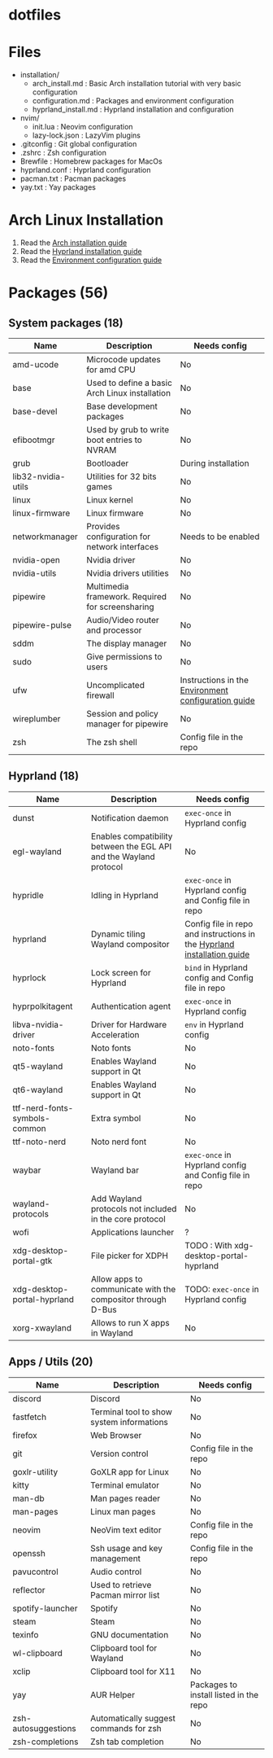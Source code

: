 # dotfiles

# Files

- installation/
    - arch_install.md : Basic Arch installation tutorial with very basic configuration
    - configuration.md : Packages and environment configuration
    - hyprland_install.md : Hyprland installation and configuration
- nvim/
    - init.lua : Neovim configuration
    - lazy-lock.json : LazyVim plugins
- .gitconfig : Git global configuration
- .zshrc : Zsh configuration
- Brewfile : Homebrew packages for MacOs
- hyprland.conf : Hyprland configuration
- pacman.txt : Pacman packages
- yay.txt : Yay packages

# Arch Linux Installation

1. Read the [Arch installation guide](installation/arch_install.md)
2. Read the [Hyprland installation guide](installation/hyprland_install.md)
3. Read the [Environment configuration guide](installation/configuration.md)

# Packages (56)

## System packages (18)

| Name | Description | Needs config |
|------|-------------|--------------|
| amd-ucode | Microcode updates for amd CPU | No |
| base | Used to define a basic Arch Linux installation | No |
| base-devel | Base development packages  | No |
| efibootmgr | Used by grub to write boot entries to NVRAM | No |
| grub | Bootloader | During installation |
| lib32-nvidia-utils | Utilities for 32 bits games | No |
| linux | Linux kernel | No |
| linux-firmware | Linux firmware | No |
| networkmanager | Provides configuration for network interfaces | Needs to be enabled |
| nvidia-open | Nvidia driver | No |
| nvidia-utils | Nvidia drivers utilities | No |
| pipewire | Multimedia framework. Required for screensharing | No |
| pipewire-pulse | Audio/Video router and processor | No |
| sddm | The display manager | No |
| sudo | Give permissions to users | No |
| ufw | Uncomplicated firewall | Instructions in the [Environment configuration guide](installation/configuration.md) |
| wireplumber | Session and policy manager for pipewire | No |
| zsh | The zsh shell | Config file in the repo |

## Hyprland (18)

| Name | Description | Needs config |
|------|-------------|--------------|
| dunst | Notification daemon | `exec-once` in Hyprland config |
| egl-wayland | Enables compatibility between the EGL API and the Wayland protocol | No |
| hypridle | Idling in Hyprland | `exec-once` in Hyprland config and Config file in repo |
| hyprland | Dynamic tiling Wayland compositor | Config file in repo and instructions in the [Hyprland installation guide](installation/hyprland_install.md) |
| hyprlock | Lock screen for Hyprland | `bind` in Hyprland config and Config file in repo |
| hyprpolkitagent | Authentication agent | `exec-once` in Hyprland config |
| libva-nvidia-driver | Driver for Hardware Acceleration | `env` in Hyprland config |
| noto-fonts | Noto fonts | No |
| qt5-wayland | Enables Wayland support in Qt | No |
| qt6-wayland | Enables Wayland support in Qt | No |
| ttf-nerd-fonts-symbols-common | Extra symbol | No |
| ttf-noto-nerd | Noto nerd font | No |
| waybar | Wayland bar | `exec-once` in Hyprland config and Config file in repo |
| wayland-protocols | Add Wayland protocols not included in the core protocol | No |
| wofi | Applications launcher | ? |
| xdg-desktop-portal-gtk | File picker for XDPH | TODO : With xdg-desktop-portal-hyprland |
| xdg-desktop-portal-hyprland | Allow apps to communicate with the compositor through D-Bus | TODO: `exec-once` in Hyprland config |
| xorg-xwayland | Allows to run X apps in Wayland | No |

## Apps / Utils (20)

| Name | Description | Needs config |
|------|-------------|--------------|
| discord | Discord | No |
| fastfetch | Terminal tool to show system informations | No |
| firefox | Web Browser | No |
| git | Version control | Config file in the repo |
| goxlr-utility | GoXLR app for Linux | No |
| kitty | Terminal emulator | No |
| man-db | Man pages reader | No |
| man-pages | Linux man pages | No |
| neovim | NeoVim text editor | Config file in the repo |
| openssh | Ssh usage and key management | Config file in the repo |
| pavucontrol | Audio control | No |
| reflector | Used to retrieve Pacman mirror list | No |
| spotify-launcher | Spotify | No |
| steam | Steam | No |
| texinfo | GNU documentation | No |
| wl-clipboard | Clipboard tool for Wayland | No |
| xclip | Clipboard tool for X11 | No |
| yay | AUR Helper | Packages to install listed in the repo |
| zsh-autosuggestions | Automatically suggest commands for zsh | No |
| zsh-completions | Zsh tab completion | No |
